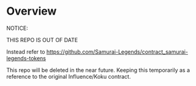 # Overview

NOTICE:

THIS REPO IS OUT OF DATE

Instead refer to https://github.com/Samurai-Legends/contract_samurai-legends-tokens

This repo will be deleted in the near future. Keeping this temporarily as a reference to the original Influence/Koku contract.
